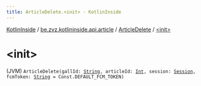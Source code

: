```yaml
---
title: ArticleDelete.<init> - KotlinInside
---
```


[KotlinInside](../../index.html) / [be.zvz.kotlininside.api.article](../index.html) / [ArticleDelete](index.html) / [&lt;init&gt;](./-init-.html)

# &lt;init&gt;

(JVM) `ArticleDelete(gallId: `[`String`](https://kotlinlang.org/api/latest/jvm/stdlib/kotlin/-string/index.html)`, articleId: `[`Int`](https://kotlinlang.org/api/latest/jvm/stdlib/kotlin/-int/index.html)`, session: `[`Session`](../../be.zvz.kotlininside.session/-session/index.html)`, fcmToken: `[`String`](https://kotlinlang.org/api/latest/jvm/stdlib/kotlin/-string/index.html)` = Const.DEFAULT_FCM_TOKEN)`